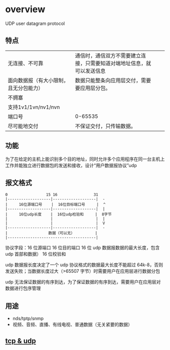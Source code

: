 # overview

UDP user datagram protocol

## 特点

<!-- prettier-ignore-start -->
|||||
|-|-|-|-|
|无连接、不可靠|通信时，通信双方不需要建立连接，只需要知道对端地址信息，就可以发送信息  |||
|面向数据报（有大小限制，且无分包能力）|数据只能整条向应用层交付，需要要应用层分包。 |||
|不拥塞||||
|支持1v1/1vn/nv1/nvn||||
|端口号|0-65535 |||
|尽可能地交付|不保证交付，只传输数据。|||
<!-- prettier-ignore-end -->

## 功能

为了在给定的主机上能识别多个目的地址，同时允许多个应用程序在同一台主机上工作并能独立进行数据包的发送和接收，设计“用户数据报协议”udp

## 报文格式

```
0                 15 16                31
|-------------------|-------------------|  -
|     16位源端口号    |  16位目标端口号     |  ^
|-------------------|-------------------|  |
|     16位udp长度    |  16位udp检验和     |  8字节
|                   |                   |  |
|                   |                   |  V
|-------------------|-------------------|  -
|                  数据（可以无）         |
|---------------------------------------|
```

协议字段：16 位源端口 16 位目的端口 16 位 udp 数据报数据的最大长度，包含 udp 首部和数据） 16 位校验和

udp 数据报长度决定了一个 udp 协议格式的数据最大长度不能超过 64k-8，否则发送失败；当数据长度过大（>65507 字节）时需要用户在应用层进行数据分包

udp 无法保证数据的有序到达，为了保证数据的有序到达，需要用户在应用层对数据进行包序管理

## 用途

- nds/tptp/snmp
- 视频、音频、直播、有线电视、普通数据（无关紧要的数据）

## [tcp & udp](/communication-protocol/tcp.html)
